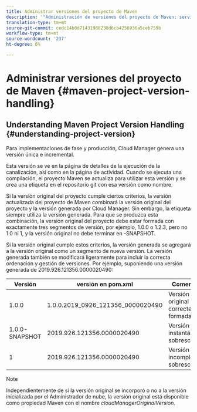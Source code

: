 ```yaml
---
title: Administrar versiones del proyecto de Maven
description: '"Administración de versiones del proyecto de Maven: servicios de nube"'
translation-type: tm+mt
source-git-commit: cedc14b0d71431988238d6cb4256936a5ceb759b
workflow-type: tm+mt
source-wordcount: '237'
ht-degree: 6%

---
```



# Administrar versiones del proyecto de Maven {#maven-project-version-handling}


## Understanding Maven Project Version Handling {#understanding-project-version}

Para implementaciones de fase y producción, Cloud Manager genera una versión única e incremental.

Esta versión se ve en la página de detalles de la ejecución de la canalización, así como en la página de actividad. Cuando se ejecuta una compilación, el proyecto Maven se actualiza para utilizar esta versión y se crea una etiqueta en el repositorio git con esa versión como nombre.

Si la versión original del proyecto cumple ciertos criterios, la versión actualizada del proyecto de Maven combinará la versión original del proyecto y la versión generada por Cloud Manager. Sin embargo, la etiqueta siempre utiliza la versión generada. Para que se produzca esta combinación, la versión original del proyecto debe estar formada con exactamente tres segmentos de versión, por ejemplo, 1.0.0 o 1.2.3, pero no 1.0 ni 1, y la versión original no debe terminar en -SNAPSHOT.

Si la versión original cumple estos criterios, la versión generada se agregará a la versión original como un segmento de nueva versión. La versión generada también se modificará ligeramente para incluir la correcta ordenación y gestión de versiones. Por ejemplo, suponiendo una versión generada de 2019.926.121356.0000020490:

| **Versión** | **versión en pom.xml** | **Comentario** |
|---|---|---|
| 1.0.0 | 1.0.0.2019_0926_121356_0000020490 | Versión original correctamente formada |
| 1.0.0-SNAPSHOT | 2019.926.121356.0000020490 | Versión de instantánea, sobrescrita |
| 1 | 2019.926.121356.0000020490 | Versión incompleta, sobrescrita |

>[!NOTE]
>
>Independientemente de si la versión original se incorporó o no a la versión inicializada por el Administrador de nube, la versión original está disponible como propiedad Maven con el nombre *cloudManagerOriginalVersion.*

